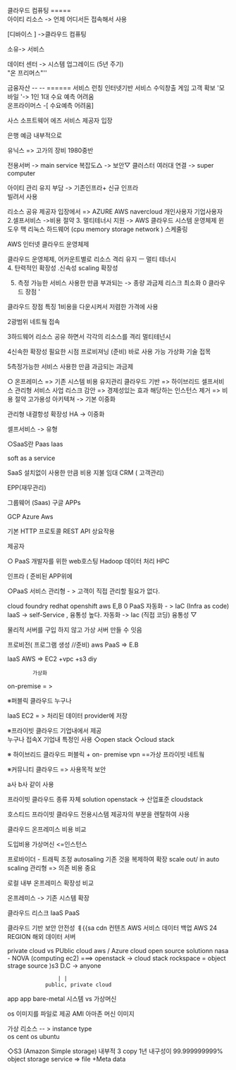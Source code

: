 클라우드 컴퓨팅 =====        
아이티 리소스 -> 언제 어디서든 접속해서 사용 

 [디바이스 ]
->클라우드 컴퓨팅

소유-> 서비스 

데이터 센터 -> 시스템 업그레이드 (5년 주기)   
"온 프리머스"''

금융자산 -- --       ======
서비스 런칭   인터넷기반 서비스 수익창출 
게임     고객 확보       '모바일 '-> 1인 1대   수요 예측 어려움             
온프라이머스 -[ 수요예측 어려움]

사스 소프트웨어 에즈 서비스  제공자 입장 

은행 예금 내부적으로

유닉스 => 고가의 장비 1980중반 

전용서버 -> main service 
           복잡도△  -> 보안▽
클러스터  여러대 연결 -> super computer 


아이티 관리 유지 부담 ->  기존인프라+ 신규 인프라  
빌려서 사용

리소스 공유 제공자 입장에서 => AZURE AWS navercloud 개인사용자 기업사용자 
2.셀프서비스 ->비용 절약 
3. 멀티테너시 지원  -> AWS 클라우드 
시스템 운영체제 윈도우 맥 리눅스  하드웨어 (cpu memory storage network ) 
스케줄링 

AWS  인터넷 클라우드 운영체제

클라우드 운영체제, 
어카운트별로 리소스 격리 유지 ㅡ  멀티 테너시  
4. 탄력적인 확장성 .신속성
scaling 확장성

5. 측정 가능한 서비스 
사용한 만큼 부과되는 -> 종량 과금제 
리스크 최소화 0
클라우드 장점 '

클라우드 장점 
특징 
1비용을 다운시켜서 저렴한 가격에 사용

2광범위 네트웤 접속

3하드웨어 리소스 공유 하면서 각각의 리소스를 격리 멀티테넌시

4신속한 확장성 필요한 시점 프로비져닝 (준비)  바로 사용 가능  가상화 기술 접목

5측정가능한 서비스 사용한 만큼 과금되는 과금제 

○
온프레미스 => 기존 시스템  비용  유지관리 
클라우드 기반  => 하이브리드 셀프서비스 관리형 서비스 
사업 리스크 감안 => 경제성있는 효과 
해당하는 인스턴스 제거 => 비용 절약 
고가용성 아키텍쳐 -> 기본 이중화 

관리형 내결항성 확장성 HA -> 이중화 

셀프서비스 -> 유형 


○SaaS란  Paas  Iaas

soft as a service 


SaaS 설치없이 사용한 만큼 비용 지불 
임대 
CRM ( 고객관리) 

EPP(재무관리)

그룹웨어 (Saas)  구글 APPs 

GCP Azure Aws

기본  HTTP 프로토콜  REST API 
상요작용

제공자 

○ PaaS 개발자를 위한 web호스팅 
                    Hadoop 데이터 처리
                    HPC
                    
인프라 ( 준비된 APP위에  

○PaaS 서비스 관리형 -  > 고객이 직접 관리할 필요가 없다.

cloud foundry 
redhat openshift
aws E,B
0
PaaS 자동화 - > IaC  (Infra as code)   
 IaaS -> self-Service , 융통성 높다. 
 자동화 ->  Iac (직접 코딩) 융통성 ▽
 
 물리적 서버를 구입 하지 않고 가상 서버 만들 수 잇음
 
프로비전( 프로그램 생성 //준비) 
        aws
PaaS => E.B

IaaS AWS => EC2 +vpc +s3             diy
            
            가상화 
on-premise = >   


 ※퍼블릭 클라우드  누구나

IaaS EC2  = >   처리된 데이터  provider에 저장 


※프라이빗 클라우드 
기업내에서 제공  
누구나 접속X  기업내 특정인 사용 
◇open stack 
◇cloud stack


※ 하이브리드 클라우드 
퍼블릭 + on- premise 
       vpn ==가상 프라이빗 네트웤 

※커뮤니티 클라우드  => 사용목적 보안

a사 b사 같이 사용 


프라이빗 클라우드 종류
                   자체 solution 
openstack -> 산업표준
cloudstack 

호스티드 프라이빗 클라우드 
전용시스템
제공자의 부분을 렌탈하여 사용 

클라우드 온프레미스 비용 비교 

도입비용 
가상머신 <=인스턴스

프로바이더 - 트래픽 조정 autosaling 
기존 것을 복제하여 확장  scale out/ in 
auto scaling
관리형 => 의존 
비용 중요 

로컬 내부 온프레미스 확장성 비교 

온프레미스 -> 기존 시스템 확장 

클라우드 리스크
IaaS 
PaaS 

클라우드 기반 보안 안전성 
ㅖ{{sa
cdn 컨텐츠 AWS 서비스 
데이터 백업
AWS 24 REGION 
해외 데이터 서버 

private cloud  vs  PUblic cloud aws / Azure 
cloud open source solutionn 
nasa - NOVA (computing ec2)          ===> openstack -> cloud stack 
rockspace = object strage source )s3          D.C -> anyone 
										

					| | 
				public, private cloud 
app                      app 
bare-metal 시스템  vs 가상머신 

os 이미지를 파일로 제공   AMI 아마존 머신 이미지

가상 리소스 -- > instance type   
os cent os ubuntu           

◇S3 (Amazon Simple storage)  내부적 3 copy   1년  내구성이 99.999999999% 
object storage service => file +Meta data 




 


